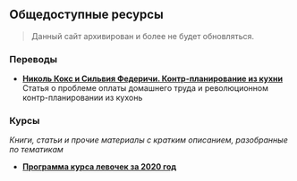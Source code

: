 ## Общедоступные ресурсы

> Данный сайт архивирован и более не будет обновляться.

### Переводы
* [**Николь Кокс и Сильвия Федеричи. Контр-планирование из кухни**
  ](/article/counterplanning-from-the-kitchen.md)  
  Статья о проблеме оплаты домашнего труда и революционном контр-планировании из
  кухонь

### Курсы
*Книги, статьи и прочие материалы с кратким описанием, разобранные по тематикам*

* [**Программа курса левочек за 2020 год**](/course/2020/)
